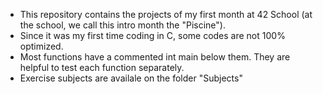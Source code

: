 - This repository contains the projects of my first month at 42 School (at the school, we call this intro month the "Piscine").
- Since it was my first time coding in C, some codes are not 100% optimized.
- Most functions have a commented int main below them. They are helpful to test each function separately.
- Exercise subjects are availale on the folder "Subjects"
